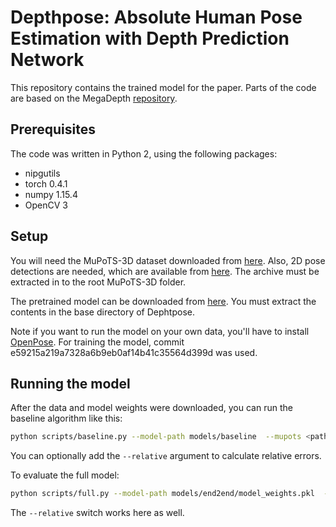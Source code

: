 # Depthpose: Absolute Human Pose Estimation with Depth Prediction Network

This repository contains the trained model for the paper. Parts of the code are based on the MegaDepth [repository](https://github.com/lixx2938/MegaDepth).

## Prerequisites
The code was written in Python 2, using the following packages:
- nipgutils
- torch 0.4.1
- numpy 1.15.4
- OpenCV 3

## Setup
You will need the MuPoTS-3D dataset downloaded from [here](http://gvv.mpi-inf.mpg.de/projects/SingleShotMultiPerson/). Also, 2D pose detections are needed, which are available from [here](https://drive.google.com/open?id=1lfepP2IlNXNW6UZEhQaL4XB7KJOaJ-b5). The archive must be extracted in to the root MuPoTS-3D folder.

The pretrained model can be downloaded from [here](https://drive.google.com/open?id=14FpxGlawafRaegeqg1aA6CZUfhKnZWa-). You must extract the contents in the base directory of Dephtpose.

Note if you want to run the model on your own data, you'll have to install [OpenPose](https://github.com/CMU-Perceptual-Computing-Lab/openpose). For training the model, commit e59215a219a7328a6b9eb0af14b41c35564d399d was used.

## Running the model

After the data and model weights were downloaded, you can run the baseline algorithm like this:

```bash
python scripts/baseline.py --model-path models/baseline  --mupots <path to mupots dataset>
```

You can optionally add the `--relative` argument to calculate relative errors. 

To evaluate the full model:

```bash
python scripts/full.py --model-path models/end2end/model_weights.pkl  --mupots <path to mupots dataset>
```

The `--relative` switch works here as well.

